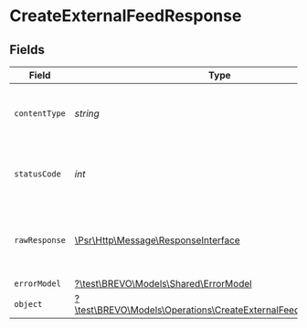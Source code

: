 # CreateExternalFeedResponse


## Fields

| Field                                                                                                                      | Type                                                                                                                       | Required                                                                                                                   | Description                                                                                                                |
| -------------------------------------------------------------------------------------------------------------------------- | -------------------------------------------------------------------------------------------------------------------------- | -------------------------------------------------------------------------------------------------------------------------- | -------------------------------------------------------------------------------------------------------------------------- |
| `contentType`                                                                                                              | *string*                                                                                                                   | :heavy_check_mark:                                                                                                         | HTTP response content type for this operation                                                                              |
| `statusCode`                                                                                                               | *int*                                                                                                                      | :heavy_check_mark:                                                                                                         | HTTP response status code for this operation                                                                               |
| `rawResponse`                                                                                                              | [\Psr\Http\Message\ResponseInterface](https://www.php-fig.org/psr/psr-7/#33-psrhttpmessageresponseinterface)               | :heavy_minus_sign:                                                                                                         | Raw HTTP response; suitable for custom response parsing                                                                    |
| `errorModel`                                                                                                               | [?\test\BREVO\Models\Shared\ErrorModel](../../Models/Shared/ErrorModel.md)                                                 | :heavy_minus_sign:                                                                                                         | bad request                                                                                                                |
| `object`                                                                                                                   | [?\test\BREVO\Models\Operations\CreateExternalFeedResponseBody](../../Models/Operations/CreateExternalFeedResponseBody.md) | :heavy_minus_sign:                                                                                                         | successfully created                                                                                                       |